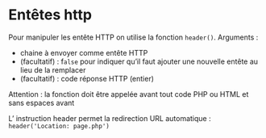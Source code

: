 # Entêtes http

Pour manipuler les entête HTTP on utilise la fonction `header()`. Arguments :

- chaine à envoyer comme entête HTTP
- (facultatif) : f`alse` pour indiquer qu’il faut ajouter une nouvelle entête au lieu de la remplacer
- (facultatif) : code réponse HTTP (entier)

Attention : la fonction doit être appelée avant tout code PHP ou HTML et sans espaces avant

L’ instruction header permet la redirection URL automatique : `header('Location: page.php')`
